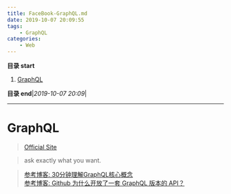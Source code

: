 ```yaml
---
title: FaceBook-GraphQL.md
date: 2019-10-07 20:09:55
tags: 
    - GraphQL
categories: 
    - Web
---
```


**目录 start**
 
1. [GraphQL](#graphql)

**目录 end**|_2019-10-07 20:09_|
****************************************
# GraphQL
> [Official Site](https://graphql.cn/)  

> ask exactly what you want.

> [参考博客: 30分钟理解GraphQL核心概念](https://segmentfault.com/a/1190000014131950)  
> [参考博客: Github 为什么开放了一套 GraphQL 版本的 API？](https://www.oschina.net/news/78302/why-github-open-graphql-api?p=1)  
